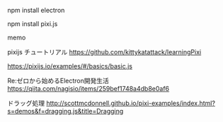 
npm install electron

npm install pixi.js

memo

pixijs チュートリアル
https://github.com/kittykatattack/learningPixi

https://pixijs.io/examples/#/basics/basic.js

Re:ゼロから始めるElectron開発生活
https://qiita.com/nagisio/items/259bef1748a4db8e0af6


ドラッグ処理
http://scottmcdonnell.github.io/pixi-examples/index.html?s=demos&f=dragging.js&title=Dragging

